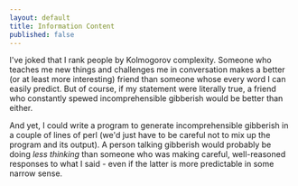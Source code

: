 ```yaml
---
layout: default
title: Information Content
published: false
---
```


I've joked that I rank people by Kolmogorov complexity. Someone who teaches me new things and challenges me in conversation makes a better (or at least more interesting) friend than someone whose every word I can easily predict. But of course, if my statement were literally true, a friend who constantly spewed incomprehensible gibberish would be better than either.

And yet, I could write a program to generate incomprehensible gibberish in a couple of lines of perl (we'd just have to be careful not to mix up the program and its output). A person talking gibberish would probably be doing *less thinking* than someone who was making careful, well-reasoned responses to what I said - even if the latter is more predictable in some narrow sense.